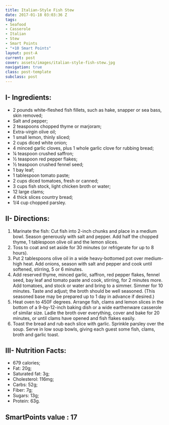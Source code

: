 ```yaml
---
title: Italian-Style Fish Stew
date: 2017-01-18 03:03:36 Z
tags:
- Seafood
- Casserole
- Italian
- Stew
- Smart Points
- "+10 Smart Points"
layout: post-A
current: post
cover: assets/images/italian-style-fish-stew.jpg
navigation: true
class: post-template
subclass: post
---
```


## I- Ingredients:
* 2 pounds white-fleshed fish fillets, such as hake, snapper or sea bass, skin removed;
* Salt and pepper;
* 2 teaspoons chopped thyme or marjoram;
* Extra-virgin olive oil;
* 1 small lemon, thinly sliced;
* 2 cups diced white onion;
* 4 minced garlic cloves, plus 1 whole garlic clove for rubbing bread;
* ¼ teaspoon crushed saffron;
* ½ teaspoon red pepper flakes;
* ½ teaspoon crushed fennel seed;
* 1 bay leaf;
* 1 tablespoon tomato paste;
* 2 cups diced tomatoes, fresh or canned;
* 3 cups fish stock, light chicken broth or water;
* 12 large clams;
* 4 thick slices country bread;
* 1/4 cup chopped parsley.

## II- Directions:
1. Marinate the fish: Cut fish into 2-inch chunks and place in a medium bowl. Season generously with salt and pepper. Add half the chopped thyme, 1 tablespoon olive oil and the lemon slices.
1. Toss to coat and set aside for 30 minutes (or refrigerate for up to 8 hours).
1. Put 2 tablespoons olive oil in a wide heavy-bottomed pot over medium-high heat. Add onions, season with salt and pepper and cook until softened, stirring, 5 or 6 minutes.
1. Add reserved thyme, minced garlic, saffron, red pepper flakes, fennel seed, bay leaf and tomato paste and cook, stirring, for 2 minutes more. Add tomatoes, and stock or water and bring to a simmer. Simmer for 10 minutes. Taste and adjust; the broth should be well seasoned. (This seasoned base may be prepared up to 1 day in advance if desired.)
1. Heat oven to 450F degrees. Arrange fish, clams and lemon slices in the bottom of a 9-by-12-inch baking dish or a wide earthenware casserole of similar size. Ladle the broth over everything, cover and bake for 20 minutes, or until clams have opened and fish flakes easily.
1. Toast the bread and rub each slice with garlic. Sprinkle parsley over the soup. Serve in low soup bowls, giving each guest some fish, clams, broth and garlic toast.

## III- Nutrition Facts:
* 679 calories;
* Fat: 20g;
* Saturated fat: 3g;
* Cholesterol: 116mg;
* Carbs: 52g;
* Fiber: 7g;
* Sugars: 13g;
* Protein: 63g.

## SmartPoints value : 17
